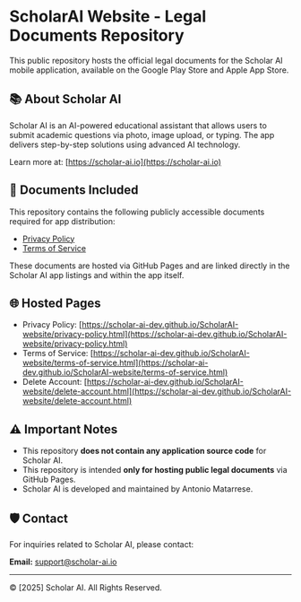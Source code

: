 # ScholarAI Website - Legal Documents Repository

This public repository hosts the official legal documents for the Scholar AI mobile application, available on the Google Play Store and Apple App Store.

## 📚 About Scholar AI
Scholar AI is an AI-powered educational assistant that allows users to submit academic questions via photo, image upload, or typing. The app delivers step-by-step solutions using advanced AI technology.

Learn more at: [https://scholar-ai.io](https://scholar-ai.io)

## 📄 Documents Included

This repository contains the following publicly accessible documents required for app distribution:

- [Privacy Policy](./privacy-policy.html)
- [Terms of Service](./terms-of-service.html)

These documents are hosted via GitHub Pages and are linked directly in the Scholar AI app listings and within the app itself.

## 🌐 Hosted Pages

- Privacy Policy: [https://scholar-ai-dev.github.io/ScholarAI-website/privacy-policy.html](https://scholar-ai-dev.github.io/ScholarAI-website/privacy-policy.html)
- Terms of Service: [https://scholar-ai-dev.github.io/ScholarAI-website/terms-of-service.html](https://scholar-ai-dev.github.io/ScholarAI-website/terms-of-service.html)
- Delete Account: [https://scholar-ai-dev.github.io/ScholarAI-website/delete-account.html](https://scholar-ai-dev.github.io/ScholarAI-website/delete-account.html)

## ⚠️ Important Notes

- This repository **does not contain any application source code** for Scholar AI.
- This repository is intended **only for hosting public legal documents** via GitHub Pages.
- Scholar AI is developed and maintained by Antonio Matarrese.

## 🛡️ Contact

For inquiries related to Scholar AI, please contact:

**Email:** [support@scholar-ai.io](mailto:support@scholar-ai.io)

---

© [2025] Scholar AI. All Rights Reserved.
